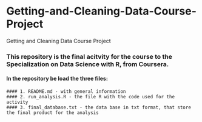 # Getting-and-Cleaning-Data-Course-Project
Getting and Cleaning Data Course Project

### This repository is the final acitvity for the course to the Specialization on Data Science with R, from Coursera.

#### In the repository be load the three files:
    #### 1. README.md - with general information
    #### 2. run_analysis.R - the file R with the code used for the activity
    #### 3. final_database.txt - the data base in txt format, that store the final product for the analysis

